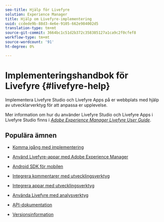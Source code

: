 ```yaml
---
seo-title: Hjälp för Livefyre
solution: Experience Manager
title: Hjälp om Livefyre-implementering
uuid: ccdede9b-88d3-4e6e-9105-662e984002d5
translation-type: tm+mt
source-git-commit: 3664bc1c51d2b372c358385127a1ca9c2f0cfef8
workflow-type: tm+mt
source-wordcount: '91'
ht-degree: 0%

---
```



# Implementeringshandbok för Livefyre {#livefyre-help}

Implementera Livefyre Studio och Livefyre Apps på er webbplats med hjälp av utvecklarverktyg för att anpassa er upplevelse.

Mer information om hur du använder Livefyre Studio och Livefyre Apps i Livefyre Studio finns i [*Adobe Experience Manager Livefyre User Guide*](/help/using/home.md).

## Populära ämnen

* [Komma igång med implementering](c-getting-started/c-getting-started.md)

* [Använd Livefyre-appar med Adobe Experience Manager](https://helpx.adobe.com/experience-manager/6-4/sites/administering/using/livefyre.html)

* [Android SDK för mobilen](c-mobile-sdks/c-android-sdk.md)

* [Integrera kommentarer med utvecklingsverktyg](/help/implementation/c-app-integrations/c-comments-integration/c-comments-integration.md)

* [Integrera appar med utvecklingsverktyg](/help/implementation/c-getting-started/c-implementation-process/c-implementation-process.md)

* [Använda Livefyre med analysverktyg](/help/implementation/livefyre-analytics/livefyre-analytics.md)

* [API-dokumentation](https://api.livefyre.com)

* [Versionsinformation](/help/using/c-rn/c-rn.md)